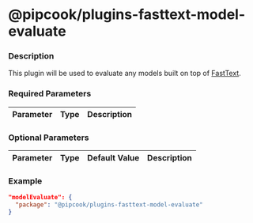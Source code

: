 # @pipcook/plugins-fasttext-model-evaluate

### Description

This plugin will be used to evaluate any models built on top of [FastText](https://github.com/facebookresearch/fastText).


### Required Parameters

| Parameter | Type | Description |
|:----------|:-----|:------------|


### Optional Parameters

| Parameter | Type | Default Value | Description |
|:----------|:-----|:------|:-----|


### Example
```json
"modelEvaluate": {
  "package": "@pipcook/plugins-fasttext-model-evaluate"
}
```


